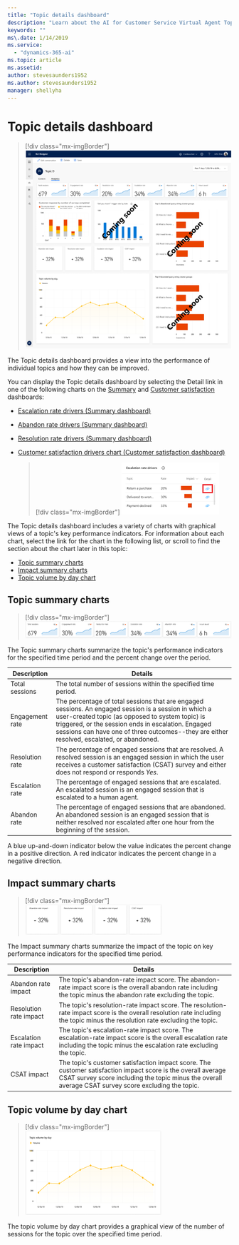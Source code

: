 ```yaml
---
title: "Topic details dashboard"
description: "Learn about the AI for Customer Service Virtual Agent Topic details dashboard."
keywords: ""
ms\.date: 1/14/2019
ms.service:
  - "dynamics-365-ai"
ms.topic: article
ms.assetid: 
author: stevesaunders1952
ms.author: stevesaunders1952
manager: shellyha
---
```


# Topic details dashboard

   > [!div class="mx-imgBorder"]
   > ![Topic details dashboard](media/analytics-topic-details-1.PNG)

The Topic details dashboard provides a view into the performance of individual topics and how they can be improved.

You can display the Topic details dashboard by selecting the Detail link in one of the following charts on the [Summary](analytics-summary.md) and [Customer satisfaction](analytics-CSAT.md) dashboards:

* [Escalation rate drivers (Summary dashboard)](analytics-summary.md#escalation-rate-drivers-chart)
* [Abandon rate drivers (Summary dashboard)](analytics-summary.md#abandon-rate-drivers-chart)
* [Resolution rate drivers (Summary dashboard)](analytics-summary.md#resolution-rate-drivers-chart)
* [Customer satisfaction drivers chart (Customer satisfaction dashboard)](analytics-CSAT.md#customer-satisfaction-drivers-chart)

   > [!div class="mx-imgBorder"]
   > ![Topic details link](media/analytics-overview-1.PNG)

The Topic details dashboard includes a variety of charts with graphical views of a topic's key performance indicators. For information about each chart, select the link for the chart in the following list, or scroll to find the section about the chart later in this topic:

* [Topic summary charts](#topic-summary-charts)
* [Impact summary charts](#impact-summary-charts)
* [Topic volume by day chart](#topic-volume-by-day-chart)

## Topic summary charts

   > [!div class="mx-imgBorder"]
   > ![Topic summary charts](media/analytics-topic-details-2.PNG)

The Topic summary charts summarize the topic's performance indicators for the specified time period and the percent change over the period.

<!--note from editor: Line 50: "An engaged session is either a session in which a user-created topic (as opposed to a system topic) is triggered or a session that continues as an escalation" ?-->

Description | Details
----------- | -------
Total sessions | The total number of sessions within the specified time period.
Engagement rate | The percentage of total sessions that are engaged sessions. An engaged session is a session in which a user-created topic (as opposed to system topic) is triggered, or the session ends in escalation. Engaged sessions can have one of three outcomes--they are either resolved, escalated, or abandoned.
Resolution rate | The percentage of engaged sessions that are resolved. A resolved session is an engaged session in which the user receives a customer satisfaction (CSAT) survey and either does not respond or responds *Yes*.
Escalation rate | The percentage of engaged sessions that are escalated. An escalated session is an engaged session that is escalated to a human agent.
Abandon rate | The percentage of engaged sessions that are abandoned. An abandoned session is an engaged session that is neither resolved nor escalated after one hour from the beginning of the session.

A blue up-and-down indicator below the value indicates the percent change in a positive direction. A red indicator indicates the percent change in a negative direction.

## Impact summary charts

   > [!div class="mx-imgBorder"]
   > ![Impact summary charts](media/analytics-topic-details-4.PNG)

The Impact summary charts summarize the impact of the topic on key performance indicators for the specified time period.

Description | Details
----------- | -------
Abandon rate impact | The topic's abandon-rate impact score. The abandon-rate impact score is the overall abandon rate including the topic minus the abandon rate excluding the topic.
Resolution rate impact | The topic's resolution-rate impact score. The resolution-rate impact score is the overall resolution rate including the topic minus the resolution rate excluding the topic.
Escalation rate impact | The topic's escalation-rate impact score. The escalation-rate impact score is the overall escalation rate including the topic minus the escalation rate excluding the topic.
CSAT impact | The topic's customer satisfaction impact score. The customer satisfaction impact score is the overall average CSAT survey score including the topic minus the overall average CSAT survey score excluding the topic.

## Topic volume by day chart

   > [!div class="mx-imgBorder"]
   > ![Topic volume by day chart](media/analytics-topic-details-5.PNG)

The topic volume by day chart provides a graphical view of the number of sessions for the topic over the specified time period.
